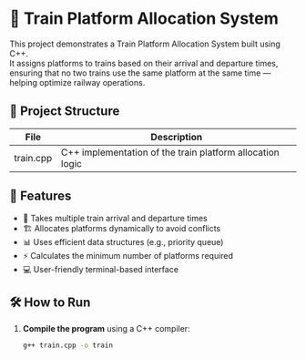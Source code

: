 # 🚉 Train Platform Allocation System

This project demonstrates a Train Platform Allocation System built using C++.  
It assigns platforms to trains based on their arrival and departure times, ensuring that no two trains use the same platform at the same time — helping optimize railway operations.

## 📂 Project Structure

| File              | Description                                      |
|-------------------|--------------------------------------------------|
| train.cpp| C++ implementation of the train platform allocation logic |

## 🚀 Features

- 🛬 Takes multiple train arrival and departure times  
- 🏗️ Allocates platforms dynamically to avoid conflicts  
- 📊 Uses efficient data structures (e.g., priority queue)  
- ⚡ Calculates the minimum number of platforms required  
- 💻 User-friendly terminal-based interface  

## 🛠️ How to Run

1. **Compile the program** using a C++ compiler:  
   ```bash
   g++ train.cpp -o train

